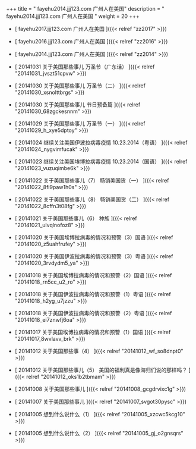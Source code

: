 +++
title = "  fayehu2014.jjj123.com 广州人在美国"
description = "  fayehu2014.jjj123.com 广州人在美国  "
weight = 20
+++



* [   fayehu2017.jjj123.com 广州人在美国 ]({{< relref "zz2017" >}})


* [   fayehu2016.jjj123.com 广州人在美国 ]({{< relref "zz2016" >}})


* [   fayehu2014.jjj123.com 广州人在美国 ]({{< relref "zz2014" >}})


* [ 20141031  关于美国那些事儿 万圣节（广东话）  ]({{< relref "20141031_jvszt51cpvw" >}})


* [ 20141030  关于美国那些事儿 万圣节（二）  ]({{< relref "20141030_xsnolttbrgs" >}})


* [ 20141030  关于美国那些事儿 节日预备篇  ]({{< relref "20141030_68zgckesnnm" >}})


* [ 20141029  关于美国那些事儿 万圣节（一）  ]({{< relref "20141029_h_xye5dptoy" >}})


* [ 20141024  继续关注美国伊波拉病毒疫情 10.23.2014（粤语）  ]({{< relref "20141024_nygvimfucak" >}})


* [ 20141023  继续关注美国埃博拉病毒疫情 10.23.2014（国语）  ]({{< relref "20141023_vuzuqimbe6k" >}})


* [ 20141022  关于美国那些事儿（7） 畅销美国货（一）  ]({{< relref "20141022_8fi9paw1h0s" >}})


* [ 20141022  关于美国那些事儿（8） 畅销美国货（二）  ]({{< relref "20141022_8cffn3t08fg" >}})


* [ 20141021  关于美国那些事儿（6） 种族  ]({{< relref "20141021_ulvqlnofoz8" >}})


* [ 20141020  关于美国埃博拉病毒的情况和预警（3）国语  ]({{< relref "20141020_z5uahfrufey" >}})


* [ 20141020  关于美国伊波拉病毒的情况和预警（3）粤语  ]({{< relref "20141020_3rvdydm5_ya" >}})


* [ 20141018  关于美国埃博拉病毒的情况和预警（2）国语  ]({{< relref "20141018_rn5cc_u2_ro" >}})


* [ 20141018  关于美国伊波拉病毒的情况和预警（1）粤语  ]({{< relref "20141018_h2yg_u7jzzu" >}})


* [ 20141018  关于美国伊波拉病毒的情况和预警（2）粤语  ]({{< relref "20141018_ei7znwfj6oa" >}})


* [ 20141017  关于美国埃博拉病毒的情况和预警（1）国语  ]({{< relref "20141017_8wvlavv_brk" >}})


* [ 20141012  关于美国那些事（4）  ]({{< relref "20141012_wf_so8dnpt0" >}})


* [ 20141012  关于美国那些事儿（5） 美国的福利真是像海归们说的那样吗？  ]({{< relref "20141012_oks1b2tbmam" >}})


* [ 20141008  关于美国那些事儿  ]({{< relref "20141008_gcgdrvixc1g" >}})


* [ 20141007  关于美国那些事儿  ]({{< relref "20141007_svgot30pysc" >}})


* [ 20141005  想到什么说什么（1）  ]({{< relref "20141005_xzcwc5kcg10" >}})


* [ 20141005  想到什么说什么（2）  ]({{< relref "20141005_gj_o2gnsqrs" >}})

